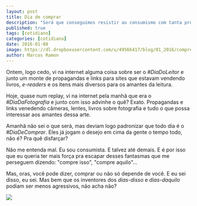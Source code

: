```yaml
---
layout: post
title: Dia de comprar
description: "Será que conseguimos resistir ao consumismo com tanta propaganda?"
published: true
tags: [cotidiano]
categories: [cotidiano]
date: 2016-01-08
image: https://dl.dropboxusercontent.com/u/49566417/blog/01_2016/compre.png
author: Marcos Ramon
---
```


Ontem, logo cedo, vi na internet alguma coisa sobre ser o *#DiaDoLeitor* e junto um monte de propagandas e links para sites que estavam vendendo livros, *e-readers* e os itens mais diversos para os amantes da leitura.

Hoje, quase num replay, vi na internet pela manhã que era o *#DiaDaFotografia* e junto com isso advinhe o quê? Exato. Propagandas e links venedendo câmeras, lentes, livros sobre fotografia e tudo o que possa interessar aos amantes dessa arte.

Amanhã não sei o que será, mas deviam logo padronizar que todo dia é o *#DiaDeComprar*. Eles já jogam o desejo em cima da gente o tempo todo, não é? Pra quê disfarçar?

Não me entenda mal. Eu sou consumista. E talvez até demais. E é por isso que eu queria ter mais força pra escapar desses fantasmas que me perseguem dizendo: "compre isso", "compre aquilo"...

Mas, oras, você pode dizer, comprar ou não só depende de você. E eu sei disso, eu sei. Mas bem que os inventores dos *dias-disso* e *dias-daquilo* podiam ser menos agressivos, não acha não?

<img src="https://dl.dropboxusercontent.com/u/49566417/blog/01_2016/compre.png">

